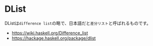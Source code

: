 # DList

DListは`difference list`の略で、日本語だと`差分リスト`と呼ばれるものです。

- https://wiki.haskell.org/Difference_list
- https://hackage.haskell.org/package/dlist
